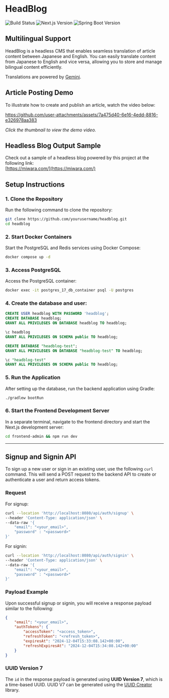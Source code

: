 # HeadBlog

![Build Status](https://github.com/forest6511/HeadBlog/actions/workflows/ci.yml/badge.svg)
![Next.js Version](https://img.shields.io/badge/next.js-15.1.5-brightgreen)
![Spring Boot Version](https://img.shields.io/badge/spring--boot-3.4.0-brightgreen)

## Multilingual Support

HeadBlog is a headless CMS that enables seamless translation of article content between Japanese and English. You can easily translate content from Japanese to English and vice versa, allowing you to store and manage bilingual content efficiently.   

Translations are powered by [Gemini](https://gemini.google.com/app).

## Article Posting Demo

To illustrate how to create and publish an article, watch the video below:

https://github.com/user-attachments/assets/7a475d40-6e16-4edd-8816-e326978aa383

*Click the thumbnail to view the demo video.*

## Headless Blog Output Sample

Check out a sample of a headless blog powered by this project at the following link:  
[https://miwara.com/](https://miwara.com/)

## Setup Instructions
### 1. Clone the Repository
Run the following command to clone the repository:
```bash
git clone https://github.com/yourusername/headblog.git
cd headblog
```

### 2. Start Docker Containers
Start the PostgreSQL and Redis services using Docker Compose:
```bash
docker compose up -d
```

### 3. Access PostgreSQL
Access the PostgreSQL container:
```bash
docker exec -it postgres_17_db_container psql -U postgres
```

### 4. Create the database and user:
```sql
CREATE USER headblog WITH PASSWORD 'headblog';
CREATE DATABASE headblog;
GRANT ALL PRIVILEGES ON DATABASE headblog TO headblog;

\c headblog
GRANT ALL PRIVILEGES ON SCHEMA public TO headblog;

CREATE DATABASE "headblog-test";
GRANT ALL PRIVILEGES ON DATABASE "headblog-test" TO headblog;

\c "headblog-test"
GRANT ALL PRIVILEGES ON SCHEMA public TO headblog;
```

### 5. Run the Application
After setting up the database, run the backend application using Gradle:
```bash
./gradlew bootRun
```

### 6. Start the Frontend Development Server
In a separate terminal, navigate to the frontend directory and start the Next.js development server:
```bash
cd frontend-admin && npm run dev
```
---

## Signup and Signin API

To sign up a new user or sign in an existing user, use the following `curl` command. This will send a POST request to the backend API to create or authenticate a user and return access tokens.

### Request

For signup:
```bash
curl --location 'http://localhost:8080/api/auth/signup' \
--header 'Content-Type: application/json' \
--data-raw '{
    "email": "<your_email>",
    "password" : "<password>"
}'
```

For signin:
```bash
curl --location 'http://localhost:8080/api/auth/signin' \
--header 'Content-Type: application/json' \
--data-raw '{
    "email": "<your_email>",
    "password" : "<password>"
}'
```

### Payload Example

Upon successful signup or signin, you will receive a response payload similar to the following:

```json
{
    "email": "<your_email>",
    "authTokens": {
        "accessToken": "<access_token>",
        "refreshToken": "<refresh_token>",
        "expiresAt": "2024-12-04T15:33:08.142+00:00",
        "refreshExpiresAt": "2024-12-04T15:34:08.142+00:00"
    }
}
```

### UUID Version 7

The `id` in the response payload is generated using **UUID Version 7**, which is a time-based UUID. UUID V7 can be generated using the [UUID Creator](https://github.com/f4b6a3/uuid-creator) library.
